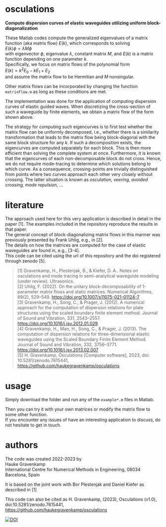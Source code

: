 # osculations

**Compute dispersion curves of elastic waveguides utilizing uniform block-diagonalization**

These Matlab codes compute the generalized eigenvalues of a matrix function (aka matrix flow) $E(k)$, which corresponds to solving  
$E(k) \phi = \lambda M \phi$  
with eigenvector $\phi$, eigenvalue $\lambda$, constant matrix $M$, and $E(k)$ is a matrix function depending on one parameter $k$.  
Specifically, we focus on matrix flows of the polynomial form  
$E(k) = k^2  E_0 - k E_1 + E_2$  
and assume the matrix flow to be Hermitian and $M$ nonsingular.  

Other matrix flows can be incorporated by changing the function `matrixFlow.m` as long as these conditions are met.

The implementation was done for the application of computing dispersion curves of elastic guided waves. When discretizing the cross-section of such a waveguide by finite elements, we obtain a matrix flow of the form shown above.

The strategy for computing such eigencurves is to first test whether the matrix flow can be uniformly decomposed, i.e., whether there is a similarity transformation that leads to the matrix flow being block-diagonal with the same block structure for any $k$. If such a decomposition exists, the eigencurves are computed separately for each block. This is then more efficient than solving the complete system at once. Furthermore, it is known that the eigencurves of each non-decomposable block do not cross. Hence, we do not require mode-tracing to determine which solutions belong to which curve. As a consequence, crossing-points are trivially distinguished from points where two curves approach each other very closely without crossing. The latter situation is known as *osculation, veering, avoided crossing, mode repulsion*, ...

# literature

The approach used here for this very application is described in detail in the paper [1]. The examples included in the repository reproduce the results in that paper.  
The general concept of block-diagonalizing matrix flows in this manner was previously presented by Frank Uhlig, e.g., in [2].  
The details on how the matrices are computed for the case of elastic waveguides are found in, e.g., [3-4].  
This code can be cited using the url of this repository and the doi registered through zenodo [5].

> [1] Gravenkamp, H., Plestenjak, B., & Kiefer, D. A.. Notes on osculations and mode tracing in semi-analytical waveguide modeling (under review). Ultrasonics.  
> [2] Uhlig, F. (2022). On the unitary block-decomposability of 1-parameter matrix flows and static matrices. Numerical Algorithms, 89(2), 529–549. https://doi.org/10.1007/s11075-021-01124-7  
> [3] Gravenkamp, H., Song, C., & Prager, J. (2012). A numerical approach for the computation of dispersion relations for plate structures using the scaled boundary finite element method. Journal of Sound and Vibration, 331, 2543–2557. https://doi.org/10.1016/j.jsv.2012.01.029   
> [4] Gravenkamp, H., Man, H., Song, C., & Prager, J. (2013). The computation of dispersion relations for three-dimensional elastic waveguides using the Scaled Boundary Finite Element Method. Journal of Sound and Vibration, 332, 3756–3771. https://doi.org/10.1016/j.jsv.2013.02.007  
> [5] H. Gravenkamp, Osculations [Computer software], 2023, doi: 10.5281/zenodo.7615441, https://github.com/haukegravenkamp/osculations

# usage

Simply download the folder and run any of the `example*.m` files in Matlab.

Then you can try it with your own matrices or modify the matrix flow to some other function.  
If you encounter any issues of have an interesting application to discuss, do not hesitate to get in touch.

# authors
The code was created 2022-2023 by  
Hauke Gravenkamp  
International Centre for Numerical Methods in Engineering, 08034 Barcelona, Spain  

It is based on the joint work with Bor Plestenjak and Daniel Kiefer as described in [1]

This code can also be cited as 
H. Gravenkamp, (2023), Osculations (v1.0), doi:10.5281/zenodo.7615441, https://github.com/haukegravenkamp/osculations

[![DOI](https://zenodo.org/badge/596309904.svg)](https://zenodo.org/badge/latestdoi/596309904)




